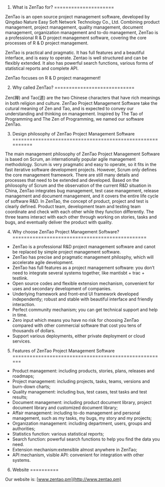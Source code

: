 1. What is ZenTao for?
=====================

ZenTao is an open source project management software, developed by Qingdao Nature Easy Soft Network Technology Co., Ltd. Combining product management, project management, quality management, document management, organization management and to-do management, ZenTao is a professional R & D project management software, covering the core processes of R & D project management. 

ZenTao is practical and pragmatic. It has full features and a beautiful interface, and is easy to operate. Zentao is well structured and can be flexibly extended. It also has powerful search functions, various forms of statistical reports and complete API. 

ZenTao focuses on R & D project management!

2. Why called ZenTao?
============================

Zen(禅) and Tao(道) are the two Chinese characters that have rich meanings in both religion and culture. ZenTao Project Management Software take the cutural meaning of Zen and Tao, and is expected to convey our understanding and thinking on management. Inspired by The Tao of Programming and The Zen of Programming, we named our software ZenTao.

3. Design philosophy of ZenTao Project Management Software
==========================================================

The main management philosophy of ZenTao Project Management Software is based on Scrum, an internationally popular agile management methodology. Scrum is very pragmatic and easy to operate, so it fits in the fast iterative software development projects. However, Scrum only defines the core management framework. There are still many details and processes that need to be extended and developed. Based on the philosophy of Scrum and the observation of the current R&D situation in China, ZenTao integrates bug management, test case management, release management and document management, and it covers the entire life cycle of software R&D. In ZenTao, the concept of product, project and test is clearly defined. Product team, development team and testing team coordinate and check with each other while they function differently. The three teams interact with each other through working on stories, tasks and bugs, and eventually deliver the product with quality.

4. Why choose ZenTao Project Management Software?
===============================================

* ZenTao is a professional R&D project management software and canot be replaced by simple project management software.
* ZenTao has precise and pragmatic management philosphy, which will accelerate agile development.
* ZenTao has full features as a project management software: you don’t need to integrate several systems together, like mantisbt + trac + testlink.
* Open source codes and flexible extension mechanism, convenient for uses and secondary development of companies.
* Underlying framework and front-end UI framework developed independently; robust and stable with beautiful interface and friendly interaction.
* Perfect community mechanism; you can get technical support and help in time.
* Zero input which means you have no risk for choosing ZenTao compared with other commercial software that cost you tens of thousands of dollars.
* Support various deployments, either private deployment or cloud services.


5. Features of ZenTao Project Management Software
======================================================

* Product management: including products, stories, plans, releases and roadmaps;
* Project management: including projects, tasks, teams, versions and burn-down charts;
* Quality management: including bus, test cases, test tasks and test results;
* Document management: including product document library, project document library and customized document library;
* Affair management: including to-do management and personal management, such as my tasks, my bugs, my story and my projects;
* Organization management: including department, users, groups and authorities;
* Statistics function: various statistical reports;
* Search function: powerful search functions to help you find the data you need.
* Extension mechanism:extensible almost anywhere in ZenTao;
* API mechanism, visible API: convenient for integration with other systems.

6. Website
==========

Our website is: [www.zentao.pm](http://www.zentao.pm)

